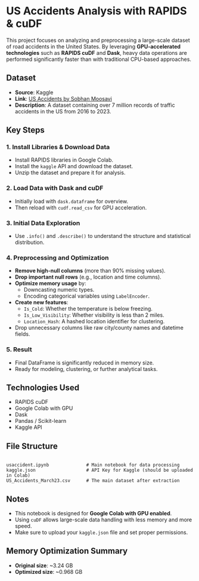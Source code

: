 # US Accidents Analysis with RAPIDS & cuDF

This project focuses on analyzing and preprocessing a large-scale dataset of road accidents in the United States. By leveraging **GPU-accelerated technologies** such as **RAPIDS cuDF** and **Dask**, heavy data operations are performed significantly faster than with traditional CPU-based approaches.

## Dataset

- **Source**: Kaggle  
- **Link**: [US Accidents by Sobhan Moosavi](https://www.kaggle.com/datasets/sobhanmoosavi/us-accidents)  
- **Description**: A dataset containing over 7 million records of traffic accidents in the US from 2016 to 2023.

## Key Steps

### 1. Install Libraries & Download Data
- Install RAPIDS libraries in Google Colab.
- Install the `kaggle` API and download the dataset.
- Unzip the dataset and prepare it for analysis.

### 2.  Load Data with Dask and cuDF
- Initially load with `dask.dataframe` for overview.
- Then reload with `cudf.read_csv` for GPU acceleration.

### 3.  Initial Data Exploration
- Use `.info()` and `.describe()` to understand the structure and statistical distribution.

### 4.  Preprocessing and Optimization
- **Remove high-null columns** (more than 90% missing values).
- **Drop important null rows** (e.g., location and time columns).
- **Optimize memory usage** by:
  - Downcasting numeric types.
  - Encoding categorical variables using `LabelEncoder`.
- **Create new features**:
  - `Is_Cold`: Whether the temperature is below freezing.
  - `Is_Low_Visibility`: Whether visibility is less than 2 miles.
  - `Location_Hash`: A hashed location identifier for clustering.
- Drop unnecessary columns like raw city/county names and datetime fields.

### 5.  Result
- Final DataFrame is significantly reduced in memory size.
- Ready for modeling, clustering, or further analytical tasks.

##  Technologies Used

- RAPIDS cuDF
- Google Colab with GPU
- Dask
- Pandas / Scikit-learn
- Kaggle API

##  File Structure

```

usaccident.ipynb              # Main notebook for data processing
kaggle.json                   # API Key for Kaggle (should be uploaded in Colab)
US_Accidents_March23.csv      # The main dataset after extraction

```

##  Notes

- This notebook is designed for **Google Colab with GPU enabled**.
- Using `cuDF` allows large-scale data handling with less memory and more speed.
- Make sure to upload your `kaggle.json` file and set proper permissions.


##  Memory Optimization Summary

- **Original size**: ~3.24 GB  
- **Optimized size**: ~0.968 GB  

